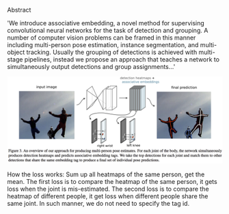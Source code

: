 Abstract

'We introduce associative embedding, a novel method for
supervising convolutional neural networks for the task of
detection and grouping. A number of computer vision problems
can be framed in this manner including multi-person
pose estimation, instance segmentation, and multi-object
tracking. Usually the grouping of detections is achieved with
multi-stage pipelines, instead we propose an approach that
teaches a network to simultaneously output detections and
group assignments...'


![associative embedding](https://github.com/fandulu/paper-notes/blob/master/images/Associative%20Embedding.png)

How the loss works:
Sum up all heatmaps of the same person, get the mean. 
The first loss is to compare the heatmap of the same person, it gets loss when the joint is mis-estimated.
The second loss is to compare the heatmap of different people, it get loss when different people share the same joint.
In such manner, we do not need to specify the tag id.

